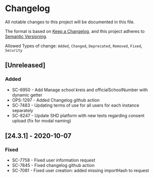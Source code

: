 # Changelog

All notable changes to this project will be documented in this file.

The format is based on [Keep a Changelog](https://keepachangelog.com/en/1.0.0/),
and this project adheres to [Semantic Versioning](https://semver.org/spec/v2.0.0.html).

Allowed Types of change: `Added`, `Changed`, `Deprecated`, `Removed`, `Fixed`, `Security`

## [Unreleased]

### Added

- SC-6950 - Add Manage school kreis and officialSchoolNumber with dynamic getter
- OPS-1297 - Added Changelog github action
- SC-7483 - Updating terms of use for all users for each instance separately
- SC-8247 - Update SHD platform with new texts regarding consent upload (fix for modal naming)

## [24.3.1] - 2020-10-07

### Fixed

- SC-7758 - Fixed user information request
- SC-7845 - Fixed changelog github action
- SC-7081 - Fixed user creation: added missing importHash to request

